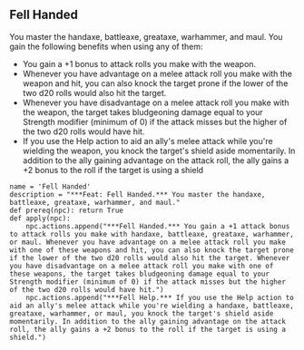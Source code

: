 ## Fell Handed
You master the handaxe, battleaxe, greataxe, warhammer, and maul. You gain the following benefits when using any of them:

* You gain a +1 bonus to attack rolls you make with the weapon.
* Whenever you have advantage on a melee attack roll you make with the weapon and hit, you can also knock the target prone if the lower of the two d20 rolls would also hit the target.
* Whenever you have disadvantage on a melee attack roll you make with the weapon, the target takes bludgeoning damage equal to your Strength modifier (minimum of 0) if the attack misses but the higher of the two d20 rolls would have hit.
* If you use the Help action to aid an ally's melee attack while you're wielding the weapon, you knock the target's shield aside momentarily. In addition to the ally gaining advantage on the attack roll, the ally gains a +2 bonus to the roll if the target is using a shield

```
name = 'Fell Handed'
description = "***Feat: Fell Handed.*** You master the handaxe, battleaxe, greataxe, warhammer, and maul."
def prereq(npc): return True
def apply(npc):
    npc.actions.append("***Fell Handed.*** You gain a +1 attack bonus to attack rolls you make with handaxe, battleaxe, greataxe, warhammer, or maul. Whenever you have advantage on a melee attack roll you make with one of these weapons and hit, you can also knock the target prone if the lower of the two d20 rolls would also hit the target. Whenever you have disadvantage on a melee attack roll you make with one of these weapons, the target takes bludgeoning damage equal to your Strength modifier (minimum of 0) if the attack misses but the higher of the two d20 rolls would have hit.")
    npc.actions.append("***Fell Help.*** If you use the Help action to aid an ally's melee attack while you're wielding a handaxe, battleaxe, greataxe, warhammer, or maul, you knock the target's shield aside momentarily. In addition to the ally gaining advantage on the attack roll, the ally gains a +2 bonus to the roll if the target is using a shield.")
```
